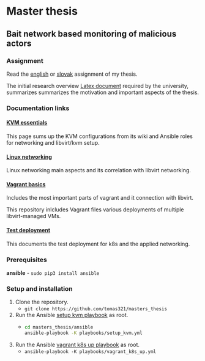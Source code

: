 # Master thesis
## Bait network based monitoring of malicious actors

### Assignment
Read the [english](./docs/initial_research/mt_assignment.md) or [slovak](./docs/initial_research/dp_text_zadania.md) assignment of my thesis.

The initial research overview [Latex document](./docs/initial_research/latex) required by the university, summarizes summarizes the motivation and important aspects of the thesis.

### Documentation links

#### [KVM essentials](./docs/kvm_essentials.md)

This page sums up the KVM configurations from its wiki and Ansible roles for networking and libvirt/kvm setup.

#### [Linux networking](./docs/linux_networking.md)

Linux networking main aspects and its correlation with libvirt networking.

#### [Vagrant basics](./docs/vagrant.md)

Includes the most important parts of vagrant and it connection with libvirt.

This repository inlcludes Vagrant files various deployments of multiple libvirt-managed VMs.

#### [Test deployment](./docs/test_deployment.md)

This documents the test deployment for k8s and the applied networking.

### Prerequisites
**ansible** - `sudo pip3 install ansible`
### Setup and installation

1. Clone the repository.
    - `git clone https://github.com/tomas321/masters_thesis`
2. Run the Ansible [setup kvm playbook](./ansible/playbooks/setup_kvm.yml) as root.
     - ```bash
       cd masters_thesis/ansible
       ansible-playbook -K playbooks/setup_kvm.yml
       ```
3. Run the Ansible [vagrant k8s up playbook](./ansible/playbooks/vagrant_k8s_kvm.yml) as root.
    - `ansible-playbook -K playbooks/vagrant_k8s_up.yml`

